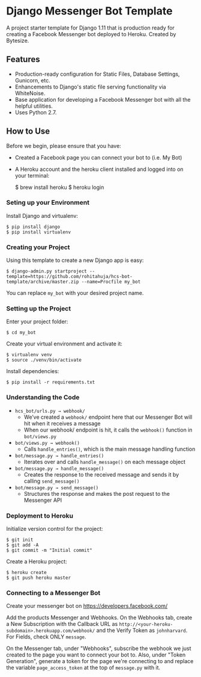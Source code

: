 # Django Messenger Bot Template

A project starter template for Django 1.11 that is production ready for creating a Facebook Messenger bot deployed to Heroku. Created by Bytesize.

## Features

- Production-ready configuration for Static Files, Database Settings, Gunicorn, etc.
- Enhancements to Django's static file serving functionality via WhiteNoise.
- Base application for developing a Facebook Messenger bot with all the helpful utilities.
- Uses Python 2.7.

## How to Use

Before we begin, please ensure that you have:

- Created a Facebook page you can connect your bot to (i.e. My Bot)
- A Heroku account and the heroku client installed and logged into on your terminal:
    
    $ brew install heroku
    $ heroku login

### Seting up your Environment

Install Django and virtualenv:

    $ pip install django
    $ pip install virtualenv

### Creating your Project

Using this template to create a new Django app is easy:

    $ django-admin.py startproject --template=https://github.com/rohitahuja/hcs-bot-template/archive/master.zip --name=Procfile my_bot

You can replace ``my_bot`` with your desired project name.

### Setting up the Project

Enter your project folder:

    $ cd my_bot

Create your virtual environment and activate it:

    $ virtualenv venv
    $ source ./venv/bin/activate

Install dependencies:
    
    $ pip install -r requirements.txt

### Understanding the Code

- ``hcs_bot/urls.py → webhook/``
    - We’ve created a ``webhook/`` endpoint here that our Messenger Bot will hit when it receives a message
    - When our webhook/ endpoint is hit, it calls the ``webhook()`` function in ``bot/views.py``
- ``bot/views.py → webhook()``
    - Calls ``handle_entries()``, which is the main message handling function 
- ``bot/message.py → handle_entries()``
    - Iterates over and calls ``handle_message()`` on each message object
- ``bot/message.py → handle_message()``
    - Creates the response to the received message and sends it by calling ``send_message()``
- ``bot/message.py → send_message()``
    - Structures the response and makes the post request to the Messenger API

### Deployment to Heroku

Initialize version control for the project:

    $ git init
    $ git add -A
    $ git commit -m "Initial commit"

Create a Heroku project:

    $ heroku create
    $ git push heroku master

### Connecting to a Messenger Bot

Create your messenger bot on https://developers.facebook.com/ 

Add the products Messenger and Webhooks. On the Webhooks tab, create a New Subscription with the Callback URL as `http://<your-heroku-subdomain>.herokuapp.com/webhook/` and the Verify Token as ``johnharvard``. For Fields, check ONLY ``message``.

On the Messenger tab, under "Webhooks", subscribe the webhook we just created to the page you want to connect your bot to. Also, under "Token Generation", generate a token for the page we're connecting to and replace the variable ``page_access_token`` at the top of ``message.py`` with it.
